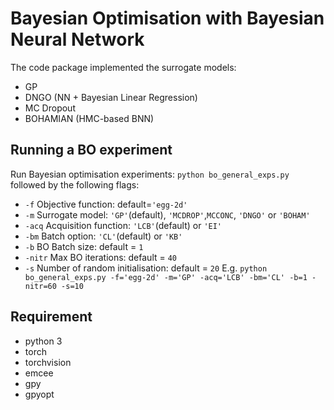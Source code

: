 # Bayesian Optimisation with Bayesian Neural Network
The code package implemented the surrogate models: 
  * GP 
  * DNGO (NN + Bayesian Linear Regression)
  * MC Dropout
  * BOHAMIAN (HMC-based BNN) 


## Running a BO experiment
Run Bayesian optimisation experiments: `python bo_general_exps.py` followed by the following flags:
  * `-f` Objective function: default=`'egg-2d'`
  * `-m` Surrogate model: `'GP'`(default), `'MCDROP'`,`MCCONC`, `'DNGO'` or `'BOHAM'`
  * `-acq` Acquisition function: `'LCB'`(default) or `'EI'`
  * `-bm` Batch option: `'CL'`(default) or `'KB'`
  * `-b` BO Batch size: default = `1`                    
  * `-nitr` Max BO iterations: default = `40`
  * `-s` Number of random initialisation: default = `20`
  E.g. `python bo_general_exps.py -f='egg-2d' -m='GP' -acq='LCB' -bm='CL' -b=1 -nitr=60 -s=10`

## Requirement
 * python 3
 * torch
 * torchvision
 * emcee
 * gpy
 * gpyopt




